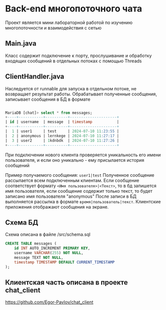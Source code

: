 # Back-end многопоточного чата
Проект является мини лабораторной работой по изучению многопоточности и взаимодействия с сетью
## Main.java
Класс содержит подключение к порту, прослушивание и обработку входящих сообщений в отдельных потоках с помощью Threads
## ClientHandler.java
Наследуется от runnable для запуска в отдельном потоке, не возвращает результат работы. Обрабатывает полученные сообщения, записывает сообщения в БД в формате
```sql

MariaDB [chat]> select * from messages;
+----+-----------+----------+---------------------+
| id | username  | message  | timestamp           |
+----+-----------+----------+---------------------+
|  1 | user1     | test     | 2024-07-10 11:23:55 |
|  2 | anonymous | lernkege | 2024-07-10 11:27:17 |
|  3 | user2     | 1kdnbdk  | 2024-07-10 11:27:26 |
+----+-----------+----------+---------------------+
```
При подключении нового клиента проверяется уникальность его имени пользователя, и если оно уникально - ему присылается история сообщений

Пример получаемого сообщения: `user1|test`
Полученное сообщение рассылается всем подключенным клиентам. Если сообщение соответствует формату `<Имя пользователя>|<Текст>`, то в бд запишется имя пользователя, если сообщение содержит только текст, то будет записано имя пользователя "anonymous"
После записи в БД выполняется рассылка в формате `время|пользователь|текст`. Клиентские приложения отображают сообщения на экране.

## Схема БД
Схема описана в файле /src/schema.sql
```sql
CREATE TABLE messages (
    id INT AUTO_INCREMENT PRIMARY KEY,
    username VARCHAR(255) NOT NULL,
    message TEXT NOT NULL,
    timestamp TIMESTAMP DEFAULT CURRENT_TIMESTAMP
);

```

## Клиентская часть описана в проекте chat_client 
https://github.com/Egor-Pavlov/chat_client
